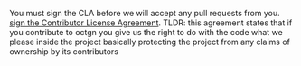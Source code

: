 You must sign the CLA before we will accept any pull requests from you. <a href="https://www.clahub.com/agreements/octgn/OCTGN">sign the Contributor License Agreement</a>.
TLDR: this agreement states that if you contribute to octgn you give us the right to do with the code what we please inside the project basically protecting the project from any claims of ownership by its contributors
